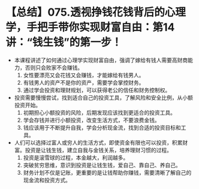 # 【总结】075.透视挣钱花钱背后的心理学，手把手带你实现财富自由：第14讲：“钱生钱”的第一步！

-   本课程讲述了如何通过心理学实现财富自由，强调了嫁给有钱人需要高财商能力，否则只会败家不会赚钱。
    1.  女性要漂亮又会花钱又会赚钱，才能嫁给有钱男人。
    2.  有钱男人的资产不是你的资产，需要学会掌控财务。
    3.  通过学会投资和理财规划，可以获得老公的信任和财务控制权。
-   投资需要慢慢尝试，找到适合自己的投资工具，了解风险和安全比例，从小额投资开始。
    1.  初期担心小额投资的风险，后期发现应该找到更适合的投资工具。
    2.  学会存钱并进行小额投资，改变生活方式，不要浪费金钱。
    3.  钱应该用于不断提升自我，学会分析现金流，找到合适的投资目标和工具。
-   人们可以选择过富人或穷人的生活方式，即使资金有限也可以投资，积累财富。投资是让钱生钱，建立自我与金钱关系，培养理财习惯的过程。
    1.  投资是滚雪球的过程，本金越大，利润越多。
    2.  突破贫穷思维，意识到投资是让钱生钱，爱自己、靠自己、养自己。
    3.  财务计划不仅是记账，更重要的是让钱帮助你赚钱，需要清晰了解自己的现金流和投资方式。